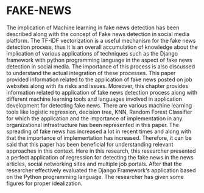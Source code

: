 # FAKE-NEWS
The implication of Machine learning in fake news detection has been described along with the concept of Fake news detection in social media platform. The TF-IDF vectorization is a useful mechanism for the fake news detection process, thus it is an overall accumulation of knowledge about the implication of various applications of techniques such as the Django framework with python programming language in the aspect of fake news detection in social media. The importance of this process is also discussed to understand the actual integration of these processes. This paper provided information related to the application of fake news posted on job websites along with its risks and issues. Moreover, this chapter provides information related to application of fake news detection process along with different machine learning tools and languages involved in application development for detecting fake news. There are various machine learning tools like logistic regression, decision tree, KNN, Random Forest Classifier for which the application and the importance of implementation in any organizational infrastructure has been represented in this paper. The spreading of fake news has increased a lot in recent times and along with that the importance of implementation has increased. Therefore, it can be said that this paper has been beneficial for understanding relevant approaches in this context. Here in this research, this researcher presented a perfect application of regression for detecting the fake news in the news articles, social networking sites and multiple job portals. After that the researcher effectively evaluated the Django Framework‘s application based on the Python programming language. The researcher has given some figures for proper idealization.
